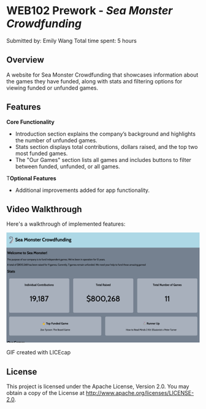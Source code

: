 # WEB102 Prework - *Sea Monster Crowdfunding*

Submitted by: Emily Wang
Total time spent: 5 hours

## Overview

A website for Sea Monster Crowdfunding that showcases information about the games they have funded, along with stats and filtering options for viewing funded or unfunded games.

## Features

**Core Functionality**

- Introduction section explains the company’s background and highlights the number of unfunded games.
- Stats section displays total contributions, dollars raised, and the top two most funded games.
- The "Our Games" section lists all games and includes buttons to filter between funded, unfunded, or all games.

T**Optional Features**

- Additional improvements added for app functionality.

## Video Walkthrough

Here's a walkthrough of implemented features:

<img src='prework.gif' title='Video Walkthrough' width='' alt='Video Walkthrough' />

<!-- Replace this with whatever GIF tool you used! -->
GIF created with LICEcap  

## License

This project is licensed under the Apache License, Version 2.0. You may obtain a copy of the License at http://www.apache.org/licenses/LICENSE-2.0.
